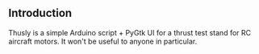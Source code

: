 Introduction
------------

Thusly is a simple Arduino script + PyGtk UI for a thrust test stand for RC aircraft motors.
It won't be useful to anyone in particular.